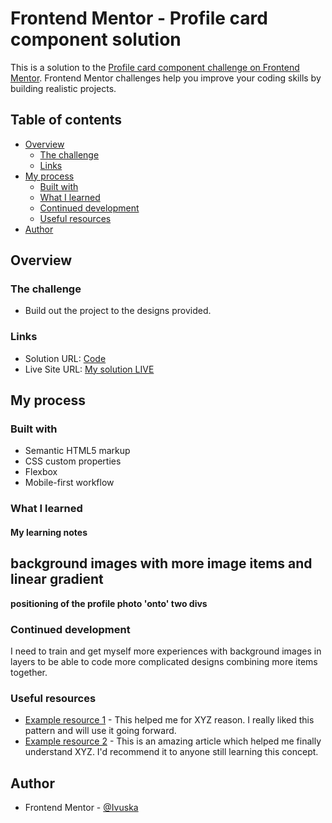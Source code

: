 # Frontend Mentor - Profile card component solution

This is a solution to the [Profile card component challenge on Frontend Mentor](https://www.frontendmentor.io/challenges/profile-card-component-cfArpWshJ). Frontend Mentor challenges help you improve your coding skills by building realistic projects. 

## Table of contents

- [Overview](#overview)
  - [The challenge](#the-challenge)
  - [Links](#links)
- [My process](#my-process)
  - [Built with](#built-with)
  - [What I learned](#what-i-learned)
  - [Continued development](#continued-development)
  - [Useful resources](#useful-resources)
- [Author](#author)

## Overview

### The challenge

- Build out the project to the designs provided.

### Links

- Solution URL: [Code](https://github.com/Ivuska/frontendmentor-profile-card-component.git)
- Live Site URL: [My solution LIVE](https://ivuska.github.io/frontendmentor-profile-card-component/)

## My process

### Built with

- Semantic HTML5 markup
- CSS custom properties
- Flexbox
- Mobile-first workflow

### What I learned

#### My learning notes

**background images with more image items and linear gradient**
- 

**positioning of the profile photo 'onto' two divs**

### Continued development
I need to train and get myself more experiences with background images in layers to be able to code more complicated designs combining more items together. 

### Useful resources

- [Example resource 1](https://www.example.com) - This helped me for XYZ reason. I really liked this pattern and will use it going forward.
- [Example resource 2](https://www.example.com) - This is an amazing article which helped me finally understand XYZ. I'd recommend it to anyone still learning this concept.

## Author

- Frontend Mentor - [@Ivuska](https://www.frontendmentor.io/profile/Ivuska)
